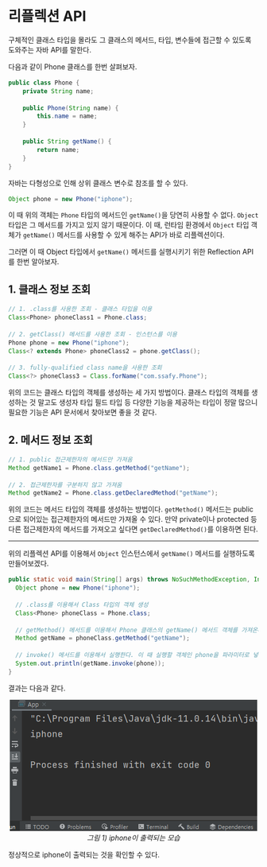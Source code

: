 # 리플렉션 API

구체적인 클래스 타입을 몰라도 그 클래스의 메서드, 타입, 변수들에 접근할 수 있도록 도와주는 자바 API를 말한다.

다음과 같이 Phone 클래스를 한번 살펴보자.

```java
public class Phone {
	private String name;

	public Phone(String name) {
		this.name = name;
	}

	public String getName() {
		return name;
	}
}
```

자바는 다형성으로 인해 상위 클래스 변수로 참조를 할 수 있다.

```java
Object phone = new Phone("iphone");
```

이 때 위의 객체는 `Phone` 타입의 메서드인 `getName()`을 당연히 사용할 수 없다. `Object` 타입은 그 메서드를 가지고 있지 않기 때문이다. 이 때, 런타임 환경에서 `Object` 타입 객체가 `getName()` 메서드를 사용할 수 있게 해주는 API가 바로 리플렉션이다.

그러면 이 때 Object 타입에서 `getName()` 메서드를 실행시키기 위한 Reflection API를 한번 알아보자.

## 1. 클래스 정보 조회

```java
// 1. .class를 사용한 조회 - 클래스 타입을 이용
Class<Phone> phoneClass1 = Phone.class;

// 2. getClass() 메서드를 사용한 조회 - 인스턴스를 이용
Phone phone = new Phone("iphone");
Class<? extends Phone> phoneClass2 = phone.getClass();

// 3. fully-qualified class name을 사용한 조회
Class<?> phoneClass3 = Class.forName("com.ssafy.Phone");
```

위의 코드는 클래스 타입의 객체를 생성하는 세 가지 방법이다. 클래스 타입의 객체를 생성하는 것 말고도 생성자 타입 필드 타입 등 다양한 기능을 제공하는 타입이 정말 많으니 필요한 기능은 API 문서에서 찾아보면 좋을 것 같다.

## 2. 메서드 정보 조회

```java
// 1. public 접근제한자의 메서드만 가져옴
Method getName1 = Phone.class.getMethod("getName");

// 2. 접근제한자를 구분하지 않고 가져옴
Method getName2 = Phone.class.getDeclaredMethod("getName");
```

위의 코드는 메서드 타입의 객체를 생성하는 방법이다. `getMethod()` 메서드는 public으로 되어있는 접근제한자의 메서드만 가져올 수 있다. 만약 private이나 protected 등 다른 접근제한자의 메서드를 가져오고 싶다면 `getDeclaredMethod()`를 이용하면 된다.

---

위의 리플렉션 API를 이용해서 `Object` 인스턴스에서 `getName()` 메서드를 실행하도록 만들어보겠다.

```java
public static void main(String[] args) throws NoSuchMethodException, InvocationTargetException, IllegalAccessException {
  Object phone = new Phone("iphone");

  // .class를 이용해서 Class 타입의 객체 생성
  Class<Phone> phoneClass = Phone.class;

  // getMethod() 메서드를 이용해서 Phone 클래스의 getName() 메서드 객체를 가져온다.
  Method getName = phoneClass.getMethod("getName");

  // invoke() 메서드를 이용해서 실행한다. 이 때 실행할 객체인 phone을 파라미터로 넣어준다. 
  System.out.println(getName.invoke(phone));
}
```

결과는 다음과 같다.

<p align="center">
	<img src="../images/reflection.png"><br>
	<em>그림 1) iphone이 출력되는 모습</em>
</p>

정상적으로 iphone이 출력되는 것을 확인할 수 있다.
